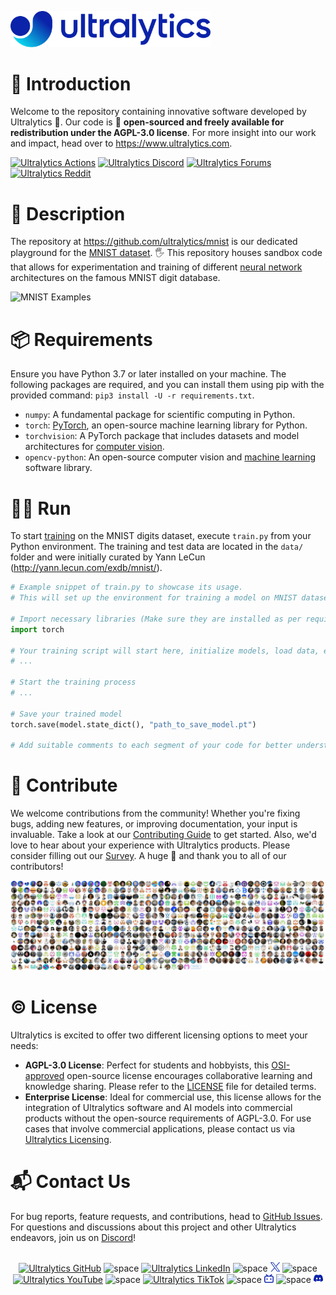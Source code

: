 <a href="https://www.ultralytics.com/"><img src="https://raw.githubusercontent.com/ultralytics/assets/main/logo/Ultralytics_Logotype_Original.svg" width="320" alt="Ultralytics logo"></a>

# 🚀 Introduction

Welcome to the repository containing innovative software developed by Ultralytics 🧠. Our code is 🌟 **open-sourced and freely available for redistribution under the AGPL-3.0 license**. For more insight into our work and impact, head over to https://www.ultralytics.com.

[![Ultralytics Actions](https://github.com/ultralytics/mnist/actions/workflows/format.yml/badge.svg)](https://github.com/ultralytics/mnist/actions/workflows/format.yml)
[![Ultralytics Discord](https://img.shields.io/discord/1089800235347353640?logo=discord&logoColor=white&label=Discord&color=blue)](https://discord.com/invite/ultralytics)
[![Ultralytics Forums](https://img.shields.io/discourse/users?server=https%3A%2F%2Fcommunity.ultralytics.com&logo=discourse&label=Forums&color=blue)](https://community.ultralytics.com/)
[![Ultralytics Reddit](https://img.shields.io/reddit/subreddit-subscribers/ultralytics?style=flat&logo=reddit&logoColor=white&label=Reddit&color=blue)](https://reddit.com/r/ultralytics)

# 📗 Description

The repository at https://github.com/ultralytics/mnist is our dedicated playground for the [MNIST dataset](https://docs.ultralytics.com/datasets/classify/mnist/). 🖐 This repository houses sandbox code that allows for experimentation and training of different [neural network](https://www.ultralytics.com/glossary/neural-network-nn) architectures on the famous MNIST digit database.

![MNIST Examples](https://upload.wikimedia.org/wikipedia/commons/2/27/MnistExamples.png)

# 📦 Requirements

Ensure you have Python 3.7 or later installed on your machine. The following packages are required, and you can install them using pip with the provided command: `pip3 install -U -r requirements.txt`.

- `numpy`: A fundamental package for scientific computing in Python.
- `torch`: [PyTorch](https://pytorch.org/), an open-source machine learning library for Python.
- `torchvision`: A PyTorch package that includes datasets and model architectures for [computer vision](https://www.ultralytics.com/glossary/computer-vision-cv).
- `opencv-python`: An open-source computer vision and [machine learning](https://www.ultralytics.com/glossary/machine-learning-ml) software library.

# 🏃‍♂️ Run

To start [training](https://docs.ultralytics.com/modes/train/) on the MNIST digits dataset, execute `train.py` from your Python environment. The training and test data are located in the `data/` folder and were initially curated by Yann LeCun (http://yann.lecun.com/exdb/mnist/).

```python
# Example snippet of train.py to showcase its usage.
# This will set up the environment for training a model on MNIST dataset.

# Import necessary libraries (Make sure they are installed as per requirements)
import torch

# Your training script will start here, initialize models, load data, etc.
# ...

# Start the training process
# ...

# Save your trained model
torch.save(model.state_dict(), "path_to_save_model.pt")

# Add suitable comments to each segment of your code for better understanding.
```

# 🤝 Contribute

We welcome contributions from the community! Whether you're fixing bugs, adding new features, or improving documentation, your input is invaluable. Take a look at our [Contributing Guide](https://docs.ultralytics.com/help/contributing/) to get started. Also, we'd love to hear about your experience with Ultralytics products. Please consider filling out our [Survey](https://www.ultralytics.com/survey?utm_source=github&utm_medium=social&utm_campaign=Survey). A huge 🙏 and thank you to all of our contributors!

[![Ultralytics open-source contributors](https://raw.githubusercontent.com/ultralytics/assets/main/im/image-contributors.png)](https://github.com/ultralytics/ultralytics/graphs/contributors)

# ©️ License

Ultralytics is excited to offer two different licensing options to meet your needs:

- **AGPL-3.0 License**: Perfect for students and hobbyists, this [OSI-approved](https://opensource.org/license/agpl-3-0) open-source license encourages collaborative learning and knowledge sharing. Please refer to the [LICENSE](https://github.com/ultralytics/ultralytics/blob/main/LICENSE) file for detailed terms.
- **Enterprise License**: Ideal for commercial use, this license allows for the integration of Ultralytics software and AI models into commercial products without the open-source requirements of AGPL-3.0. For use cases that involve commercial applications, please contact us via [Ultralytics Licensing](https://www.ultralytics.com/license).

# 📬 Contact Us

For bug reports, feature requests, and contributions, head to [GitHub Issues](https://github.com/ultralytics/mnist/issues). For questions and discussions about this project and other Ultralytics endeavors, join us on [Discord](https://discord.com/invite/ultralytics)!

<br>
<div align="center">
  <a href="https://github.com/ultralytics"><img src="https://github.com/ultralytics/assets/raw/main/social/logo-social-github.png" width="3%" alt="Ultralytics GitHub"></a>
  <img src="https://github.com/ultralytics/assets/raw/main/social/logo-transparent.png" width="3%" alt="space">
  <a href="https://www.linkedin.com/company/ultralytics/"><img src="https://github.com/ultralytics/assets/raw/main/social/logo-social-linkedin.png" width="3%" alt="Ultralytics LinkedIn"></a>
  <img src="https://github.com/ultralytics/assets/raw/main/social/logo-transparent.png" width="3%" alt="space">
  <a href="https://twitter.com/ultralytics"><img src="https://github.com/ultralytics/assets/raw/main/social/logo-social-twitter.png" width="3%" alt="Ultralytics Twitter"></a>
  <img src="https://github.com/ultralytics/assets/raw/main/social/logo-transparent.png" width="3%" alt="space">
  <a href="https://youtube.com/ultralytics"><img src="https://github.com/ultralytics/assets/raw/main/social/logo-social-youtube.png" width="3%" alt="Ultralytics YouTube"></a>
  <img src="https://github.com/ultralytics/assets/raw/main/social/logo-transparent.png" width="3%" alt="space">
  <a href="https://www.tiktok.com/@ultralytics"><img src="https://github.com/ultralytics/assets/raw/main/social/logo-social-tiktok.png" width="3%" alt="Ultralytics TikTok"></a>
  <img src="https://github.com/ultralytics/assets/raw/main/social/logo-transparent.png" width="3%" alt="space">
  <a href="https://ultralytics.com/bilibili"><img src="https://github.com/ultralytics/assets/raw/main/social/logo-social-bilibili.png" width="3%" alt="Ultralytics BiliBili"></a>
  <img src="https://github.com/ultralytics/assets/raw/main/social/logo-transparent.png" width="3%" alt="space">
  <a href="https://discord.com/invite/ultralytics"><img src="https://github.com/ultralytics/assets/raw/main/social/logo-social-discord.png" width="3%" alt="Ultralytics Discord"></a>
</div>
